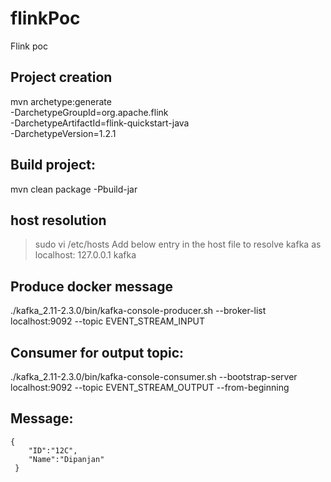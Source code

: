 # flinkPoc
Flink poc
## Project creation
mvn archetype:generate                               \
      -DarchetypeGroupId=org.apache.flink              \
      -DarchetypeArtifactId=flink-quickstart-java      \
      -DarchetypeVersion=1.2.1

## Build project:
mvn clean package -Pbuild-jar

## host resolution
> sudo vi /etc/hosts
> Add below entry in the host file to resolve kafka as localhost:
    127.0.0.1       kafka


## Produce docker message
./kafka_2.11-2.3.0/bin/kafka-console-producer.sh --broker-list localhost:9092 --topic EVENT_STREAM_INPUT

## Consumer for output topic:
./kafka_2.11-2.3.0/bin/kafka-console-consumer.sh --bootstrap-server localhost:9092 --topic EVENT_STREAM_OUTPUT --from-beginning


## Message:
    {
        "ID":"12C",
        "Name":"Dipanjan"
     }